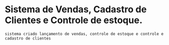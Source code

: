 # Sistema de Vendas, Cadastro de Clientes e Controle de estoque.
`sistema criado lançamento de vendas, controle de estoque e controle e cadastro de clientes`
